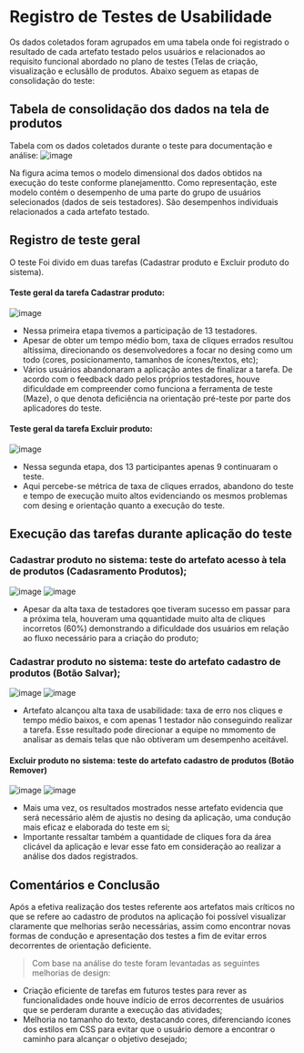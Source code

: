 # Registro de Testes de Usabilidade

Os dados coletados foram agrupados em uma tabela onde foi registrado o resultado de cada artefato testado pelos usuários e relacionados ao requisito funcional abordado no plano de testes (Telas de criação, visualização e eclusãllo de produtos. Abaixo seguem as etapas de consolidação do teste:

## Tabela de consolidação dos dados na tela de produtos
 Tabela com os dados coletados durante o teste para documentação e análise: 
![image](https://user-images.githubusercontent.com/106809153/236703256-fed4c60b-9555-43a3-9468-717c8e378050.png)


Na figura acima temos o modelo dimensional dos dados obtidos na execução do teste conforme planejamentto. Como representação, este modelo contém o desempenho de uma parte do grupo de usuários selecionados (dados de seis testadores). São desempenhos individuais relacionados a cada artefato testado.

## Registro de teste geral

O teste Foi divido em duas tarefas (Cadastrar produto e Excluir produto do sistema).

#### Teste geral da tarefa Cadastrar produto:
![image](https://user-images.githubusercontent.com/106809153/236694996-5a6e7577-0c80-467b-b7b3-5de3aad0b3d1.png)

- Nessa primeira etapa tivemos a participação de 13 testadores.
- Apesar de obter um tempo médio bom, taxa de cliques errados resultou altíssima, direcionando os desenvolvedores a focar no desing como um todo (cores, posicionamento, tamanhos de ícones/textos, etc);
- Vários usuários abandonaram a aplicação antes de finalizar a tarefa. De acordo com o feedback dado pelos próprios testadores, houve dificuldade em compreender como funciona a ferramenta de teste (Maze), o que denota deficiência na orientação pré-teste por parte dos aplicadores do teste.

#### Teste geral da tarefa Excluir produto:
![image](https://user-images.githubusercontent.com/106809153/236695924-542c0fc2-396d-4693-b50b-eca7014597de.png)

- Nessa segunda etapa, dos 13 participantes apenas 9 continuaram o teste.
- Aqui percebe-se métrica de taxa de cliques errados, abandono do teste e tempo de execução muito altos evidenciando os mesmos problemas com desing e orientação quanto a execução do teste.


## Execução das tarefas durante aplicação do teste

### Cadastrar produto no sistema: teste do artefato acesso à tela de produtos (Cadasramento Produtos);
![image](https://user-images.githubusercontent.com/106809153/236699614-3a1d272f-0129-44aa-a014-9e672b24a947.png)
![image](https://user-images.githubusercontent.com/106809153/236699701-a632356c-73fb-42f5-979c-4fa386307f76.png)

- Apesar da alta taxa de testadores qoe tiveram sucesso em passar para a próxima tela, houveram uma qquantidade muito alta de cliques incorretos (60%) demonstrando a dificuldade dos usuários em relação ao fluxo necessário para a criação do produto;

### Cadastrar produto no sistema: teste do artefato cadastro de produtos (Botão Salvar);
![image](https://user-images.githubusercontent.com/106809153/236700884-eeebd991-d391-46d7-ab0d-6d3e8e2962a3.png)
![image](https://user-images.githubusercontent.com/106809153/236700654-bee2a1c0-19d3-44fb-b4eb-af89dc2dddef.png)

- Artefato alcançou alta taxa de usabilidade: taxa de erro nos cliques e tempo médio baixos, e com apenas 1 testador não conseguindo realizar a tarefa. Esse resultado pode direcionar a equipe no mmomento de analisar as demais telas que não obtiveram um desempenho aceitável.

#### Excluir produto no sistema: teste do artefato cadastro de produtos (Botão Remover)
![image](https://user-images.githubusercontent.com/106809153/236701282-a175407b-bb22-415a-8cab-0b9aff9fd565.png)
![image](https://user-images.githubusercontent.com/106809153/236701393-ca7443dd-c757-4269-9a7f-c8db4bfad1af.png)

- Mais uma vez, os resultados mostrados nesse artefato evidencia que será necessário além de ajustis no desing da aplicação, uma condução mais eficaz e elaborada do teste em si;
- Importante ressaltar também a quantidade de cliques fora da área clicável da aplicação e levar esse fato em consideração ao realizar a análise dos dados registrados.

## Comentários e Conclusão
Após a efetiva realização dos testes referente aos artefatos mais críticos no que se refere ao cadastro de produtos na aplicação foi possível visualizar claramente que  melhorias serão necessárias, assim como encontrar novas formas de condução e apresentação dos testes a fim de evitar erros decorrentes de orientação deficiente.

> Com base na análise do teste foram levantadas as seguintes melhorias de design:
- Criação eficiente de tarefas em futuros testes para rever as funcionalidades onde houve indício de erros decorrentes de usuários que se perderam durante a execução das atividades;
- Melhoria no tamanho do texto, destacando cores, diferenciando ícones dos estilos em CSS para evitar que o usuário demore a encontrar o caminho para alcançar o objetivo desejado;
